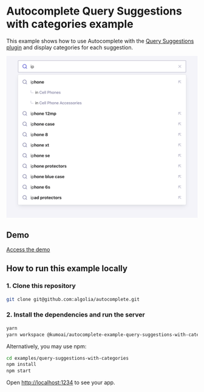 # Autocomplete Query Suggestions with categories example

This example shows how to use Autocomplete with the [Query Suggestions plugin](https://www.algolia.com/doc/ui-libraries/autocomplete/api-reference/autocomplete-plugin-query-suggestions/) and display categories for each suggestion.

<p align="center"><img src="capture.png?raw=true" alt="A capture of the Autocomplete query suggestions with categories example" /></p>

## Demo

[Access the demo](https://codesandbox.io/s/github/algolia/autocomplete/tree/next/examples/query-suggestions-with-categories)

## How to run this example locally

### 1. Clone this repository

```sh
git clone git@github.com:algolia/autocomplete.git
```

### 2. Install the dependencies and run the server

```sh
yarn
yarn workspace @kumoai/autocomplete-example-query-suggestions-with-categories start
```

Alternatively, you may use npm:

```sh
cd examples/query-suggestions-with-categories
npm install
npm start
```

Open <http://localhost:1234> to see your app.
